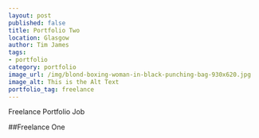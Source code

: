 ```yaml
---
layout: post
published: false
title: Portfolio Two
location: Glasgow
author: Tim James
tags:
- portfolio
category: portfolio
image_url: /img/blond-boxing-woman-in-black-punching-bag-930x620.jpg
image_alt: This is the Alt Text
portfolio_tag: freelance
---
```


Freelance Portfolio Job

<!--excerpt-->

##Freelance One

